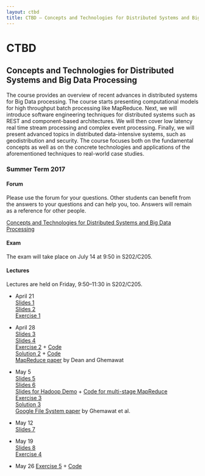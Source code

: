 ```yaml
---
layout: ctbd
title: CTBD – Concepts and Technologies for Distributed Systems and Big Data Processing
---
```


# CTBD

## Concepts and Technologies for Distributed Systems and Big Data Processing

The course provides an overview of recent advances in distributed systems for
Big Data processing. The course starts presenting computational models for high
throughput batch processing like MapReduce. Next, we will introduce software
engineering techniques for distributed systems such as REST and component-based
architectures. We will then cover low latency real time stream processing and
complex event processing. Finally, we will present advanced topics in
distributed data-intensive systems, such as geodistribution and security. The
course focuses both on the fundamental concepts as well as on the concrete
technologies and applications of the aforementioned techniques to real-world
case studies.

### Summer Term 2017

#### Forum

Please use the forum for your questions. Other students can benefit from the
answers to your questions and can help you, too. Answers will remain as a
reference for other people.

[Concepts and Technologies for Distributed Systems and Big Data Processing](https://www.fachschaft.informatik.tu-darmstadt.de/forum/viewforum.php?f=580)


#### Exam

The exam will take place on July 14 at 9:50 in S202/C205.


#### Lectures

Lectures are held on Friday, 9:50–11:30 in S202/C205.

* April 21  
  [Slides 1](CTBD_01_organization.pdf)  
  [Slides 2](CTBD_02_intro.pdf)  
  [Exercise 1](CTBD_ex01.pdf)

* April 28  
  [Slides 3](CTBD_03_bigdata_intro.pdf)  
  [Slides 4](CTBD_04_mapreduce.pdf)  
  [Exercise 2](CTBD_ex02.pdf) + [Code](CTBD_ex02.zip)  
  [Solution 2](CTBD_sol02.pdf) + [Code](CTBD_sol02.zip)  
  [MapReduce paper](http://research.google.com/archive/mapreduce.html) by Dean and Ghemawat

* May 5  
  [Slides 5](CTBD_05_mapreduce.pdf)  
  [Slides 6](CTBD_06_gfs-hdfs.pdf)  
  [Slides for Hadoop Demo](CTBD_05b_two_step_join.pdf) + [Code for multi-stage MapReduce](CTBD_05b_two_step_join.zip)  
  [Exercise 3](CTBD_ex03.pdf)  
  [Solution 3](CTBD_sol03.pdf)  
  [Google File System paper](http://research.google.com/archive/gfs.html) by Ghemawat et al.


* May 12  
  [Slides 7](CTBD_07_echosystem.pdf)

* May 19  
  [Slides 8](CTBD_08_futures_async_actors.pdf)  
  [Exercise 4](CTBD_ex04.pdf)

* May 26
  [Exercise 5](CTBD_ex05.pdf) + [Code](CTBD_ex05.zip)
